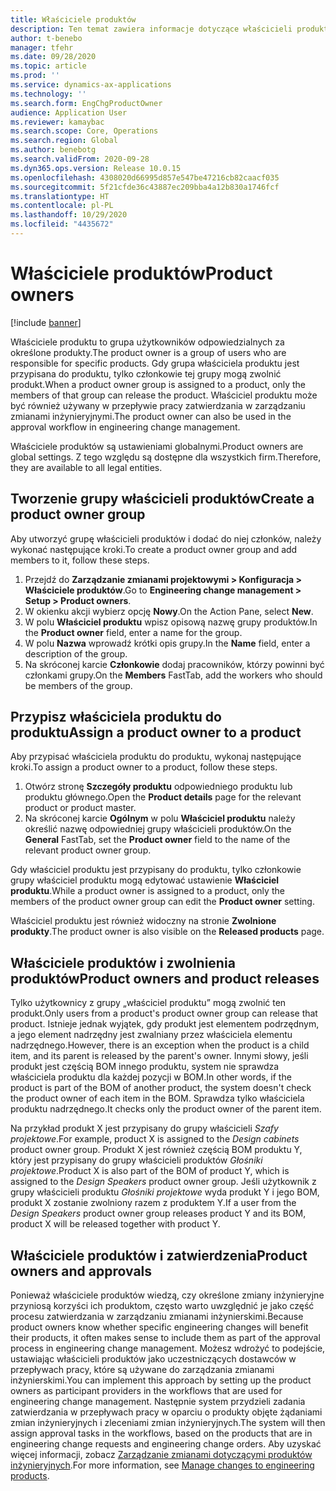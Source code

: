 ```yaml
---
title: Właściciele produktów
description: Ten temat zawiera informacje dotyczące właścicieli produktów. Właściciele produktów to grupa użytkowników odpowiedzialnych za określone produkty. Tylko członkowie grupy mogą zwolnić te produkty. Właściciel produktu może być również używany w przepływie pracy zatwierdzania.
author: t-benebo
manager: tfehr
ms.date: 09/28/2020
ms.topic: article
ms.prod: ''
ms.service: dynamics-ax-applications
ms.technology: ''
ms.search.form: EngChgProductOwner
audience: Application User
ms.reviewer: kamaybac
ms.search.scope: Core, Operations
ms.search.region: Global
ms.author: benebotg
ms.search.validFrom: 2020-09-28
ms.dyn365.ops.version: Release 10.0.15
ms.openlocfilehash: 4308020d66995d857e547be47216cb82caacf035
ms.sourcegitcommit: 5f21cfde36c43887ec209bba4a12b830a1746fcf
ms.translationtype: HT
ms.contentlocale: pl-PL
ms.lasthandoff: 10/29/2020
ms.locfileid: "4435672"
---
```

# <a name="product-owners"></a><span data-ttu-id="1beed-106">Właściciele produktów</span><span class="sxs-lookup"><span data-stu-id="1beed-106">Product owners</span></span>

[!include [banner](../includes/banner.md)]

<span data-ttu-id="1beed-107">Właściciele produktu to grupa użytkowników odpowiedzialnych za określone produkty.</span><span class="sxs-lookup"><span data-stu-id="1beed-107">The product owner is a group of users who are responsible for specific products.</span></span> <span data-ttu-id="1beed-108">Gdy grupa właściciela produktu jest przypisana do produktu, tylko członkowie tej grupy mogą zwolnić produkt.</span><span class="sxs-lookup"><span data-stu-id="1beed-108">When a product owner group is assigned to a product, only the members of that group can release the product.</span></span> <span data-ttu-id="1beed-109">Właściciel produktu może być również używany w przepływie pracy zatwierdzania w zarządzaniu zmianami inżynieryjnymi.</span><span class="sxs-lookup"><span data-stu-id="1beed-109">The product owner can also be used in the approval workflow in engineering change management.</span></span>

<span data-ttu-id="1beed-110">Właściciele produktów są ustawieniami globalnymi.</span><span class="sxs-lookup"><span data-stu-id="1beed-110">Product owners are global settings.</span></span> <span data-ttu-id="1beed-111">Z tego względu są dostępne dla wszystkich firm.</span><span class="sxs-lookup"><span data-stu-id="1beed-111">Therefore, they are available to all legal entities.</span></span>

## <a name="create-a-product-owner-group"></a><span data-ttu-id="1beed-112">Tworzenie grupy właścicieli produktów</span><span class="sxs-lookup"><span data-stu-id="1beed-112">Create a product owner group</span></span>

<span data-ttu-id="1beed-113">Aby utworzyć grupę właścicieli produktów i dodać do niej członków, należy wykonać następujące kroki.</span><span class="sxs-lookup"><span data-stu-id="1beed-113">To create a product owner group and add members to it, follow these steps.</span></span>

1. <span data-ttu-id="1beed-114">Przejdź do **Zarządzanie zmianami projektowymi \> Konfiguracja \> Właściciele produktów**.</span><span class="sxs-lookup"><span data-stu-id="1beed-114">Go to **Engineering change management \> Setup \> Product owners**.</span></span>
2. <span data-ttu-id="1beed-115">W okienku akcji wybierz opcję **Nowy**.</span><span class="sxs-lookup"><span data-stu-id="1beed-115">On the Action Pane, select **New**.</span></span>
3. <span data-ttu-id="1beed-116">W polu **Właściciel produktu** wpisz opisową nazwę grupy produktów.</span><span class="sxs-lookup"><span data-stu-id="1beed-116">In the **Product owner** field, enter a name for the group.</span></span>
4. <span data-ttu-id="1beed-117">W polu **Nazwa** wprowadź krótki opis grupy.</span><span class="sxs-lookup"><span data-stu-id="1beed-117">In the **Name** field, enter a description of the group.</span></span>
5. <span data-ttu-id="1beed-118">Na skróconej karcie **Członkowie** dodaj pracowników, którzy powinni być członkami grupy.</span><span class="sxs-lookup"><span data-stu-id="1beed-118">On the **Members** FastTab, add the workers who should be members of the group.</span></span>

## <a name="assign-a-product-owner-to-a-product"></a><span data-ttu-id="1beed-119">Przypisz właściciela produktu do produktu</span><span class="sxs-lookup"><span data-stu-id="1beed-119">Assign a product owner to a product</span></span>

<span data-ttu-id="1beed-120">Aby przypisać właściciela produktu do produktu, wykonaj następujące kroki.</span><span class="sxs-lookup"><span data-stu-id="1beed-120">To assign a product owner to a product, follow these steps.</span></span>

1. <span data-ttu-id="1beed-121">Otwórz stronę **Szczegóły produktu** odpowiedniego produktu lub produktu głównego.</span><span class="sxs-lookup"><span data-stu-id="1beed-121">Open the **Product details** page for the relevant product or product master.</span></span>
1. <span data-ttu-id="1beed-122">Na skróconej karcie **Ogólnym** w polu **Właściciel produktu** należy określić nazwę odpowiedniej grupy właścicieli produktów.</span><span class="sxs-lookup"><span data-stu-id="1beed-122">On the **General** FastTab, set the **Product owner** field to the name of the relevant product owner group.</span></span>

<span data-ttu-id="1beed-123">Gdy właściciel produktu jest przypisany do produktu, tylko członkowie grupy właściciel produktu mogą edytować ustawienie **Właściciel produktu**.</span><span class="sxs-lookup"><span data-stu-id="1beed-123">While a product owner is assigned to a product, only the members of the product owner group can edit the **Product owner** setting.</span></span>

<span data-ttu-id="1beed-124">Właściciel produktu jest również widoczny na stronie **Zwolnione produkty**.</span><span class="sxs-lookup"><span data-stu-id="1beed-124">The product owner is also visible on the **Released products** page.</span></span>

## <a name="product-owners-and-product-releases"></a><span data-ttu-id="1beed-125">Właściciele produktów i zwolnienia produktów</span><span class="sxs-lookup"><span data-stu-id="1beed-125">Product owners and product releases</span></span>

<span data-ttu-id="1beed-126">Tylko użytkownicy z grupy „właściciel produktu” mogą zwolnić ten produkt.</span><span class="sxs-lookup"><span data-stu-id="1beed-126">Only users from a product's product owner group can release that product.</span></span> <span data-ttu-id="1beed-127">Istnieje jednak wyjątek, gdy produkt jest elementem podrzędnym, a jego element nadrzędny jest zwalniany przez właściciela elementu nadrzędnego.</span><span class="sxs-lookup"><span data-stu-id="1beed-127">However, there is an exception when the product is a child item, and its parent is released by the parent's owner.</span></span> <span data-ttu-id="1beed-128">Innymi słowy, jeśli produkt jest częścią BOM innego produktu, system nie sprawdza właściciela produktu dla każdej pozycji w BOM.</span><span class="sxs-lookup"><span data-stu-id="1beed-128">In other words, if the product is part of the BOM of another product, the system doesn't check the product owner of each item in the BOM.</span></span> <span data-ttu-id="1beed-129">Sprawdza tylko właściciela produktu nadrzędnego.</span><span class="sxs-lookup"><span data-stu-id="1beed-129">It checks only the product owner of the parent item.</span></span>

<span data-ttu-id="1beed-130">Na przykład produkt X jest przypisany do grupy właścicieli *Szafy projektowe*.</span><span class="sxs-lookup"><span data-stu-id="1beed-130">For example, product X is assigned to the *Design cabinets* product owner group.</span></span> <span data-ttu-id="1beed-131">Produkt X jest również częścią BOM produktu Y, który jest przypisany do grupy właścicieli produktów *Głośniki projektowe*.</span><span class="sxs-lookup"><span data-stu-id="1beed-131">Product X is also part of the BOM of product Y, which is assigned to the *Design Speakers* product owner group.</span></span> <span data-ttu-id="1beed-132">Jeśli użytkownik z grupy właścicieli produktu *Głośniki projektowe* wyda produkt Y i jego BOM, produkt X zostanie zwolniony razem z produktem Y.</span><span class="sxs-lookup"><span data-stu-id="1beed-132">If a user from the *Design Speakers* product owner group releases product Y and its BOM, product X will be released together with product Y.</span></span>

## <a name="product-owners-and-approvals"></a><span data-ttu-id="1beed-133">Właściciele produktów i zatwierdzenia</span><span class="sxs-lookup"><span data-stu-id="1beed-133">Product owners and approvals</span></span>

<span data-ttu-id="1beed-134">Ponieważ właściciele produktów wiedzą, czy określone zmiany inżynieryjne przyniosą korzyści ich produktom, często warto uwzględnić je jako część procesu zatwierdzania w zarządzaniu zmianami inżynierskimi.</span><span class="sxs-lookup"><span data-stu-id="1beed-134">Because product owners know whether specific engineering changes will benefit their products, it often makes sense to include them as part of the approval process in engineering change management.</span></span> <span data-ttu-id="1beed-135">Możesz wdrożyć to podejście, ustawiając właścicieli produktów jako uczestniczących dostawców w przepływach pracy, które są używane do zarządzania zmianami inżynierskimi.</span><span class="sxs-lookup"><span data-stu-id="1beed-135">You can implement this approach by setting up the product owners as participant providers in the workflows that are used for engineering change management.</span></span> <span data-ttu-id="1beed-136">Następnie system przydzieli zadania zatwierdzania w przepływach pracy w oparciu o produkty objęte żądaniami zmian inżynieryjnych i zleceniami zmian inżynieryjnych.</span><span class="sxs-lookup"><span data-stu-id="1beed-136">The system will then assign approval tasks in the workflows, based on the products that are in engineering change requests and engineering change orders.</span></span> <span data-ttu-id="1beed-137">Aby uzyskać więcej informacji, zobacz [Zarządzanie zmianami dotyczącymi produktów inżynieryjnych](engineering-change-management.md).</span><span class="sxs-lookup"><span data-stu-id="1beed-137">For more information, see [Manage changes to engineering products](engineering-change-management.md).</span></span>
